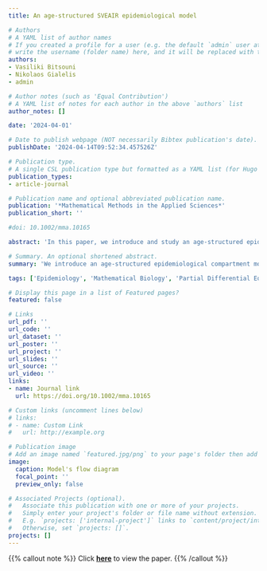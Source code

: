 ```yaml
---
title: An age-structured SVEAIR epidemiological model

# Authors
# A YAML list of author names
# If you created a profile for a user (e.g. the default `admin` user at `content/authors/admin/`), 
# write the username (folder name) here, and it will be replaced with their full name and linked to their profile.
authors:
- Vasiliki Bitsouni
- Nikolaos Gialelis
- admin

# Author notes (such as 'Equal Contribution')
# A YAML list of notes for each author in the above `authors` list
author_notes: []

date: '2024-04-01'

# Date to publish webpage (NOT necessarily Bibtex publication's date).
publishDate: '2024-04-14T09:52:34.457526Z'

# Publication type.
# A single CSL publication type but formatted as a YAML list (for Hugo requirements).
publication_types:
- article-journal

# Publication name and optional abbreviated publication name.
publication: '*Mathematical Methods in the Applied Sciences*'
publication_short: ''

#doi: 10.1002/mma.10165

abstract: 'In this paper, we introduce and study an age-structured epidemiological compartment model and its respective problem, applied but not limited to the COVID-19 pandemic, in order to investigate the role of the age of the individuals in the evolution of epidemiological phenomena. We investigate the well-posedness of the model, as well as the global dynamics of it in the sense of basic reproduction number via constructing Lyapunov functions.'

# Summary. An optional shortened abstract.
summary: 'We introduce an age-structured epidemiological compartment model and we analytically investigate its well-posedness and global stability.'

tags: ['Epidemiology', 'Mathematical Biology', 'Partial Differential Equations']

# Display this page in a list of Featured pages?
featured: false

# Links
url_pdf: ''
url_code: ''
url_dataset: ''
url_poster: ''
url_project: ''
url_slides: ''
url_source: ''
url_video: ''
links:
- name: Journal link
  url: https://doi.org/10.1002/mma.10165

# Custom links (uncomment lines below)
# links:
# - name: Custom Link
#   url: http://example.org

# Publication image
# Add an image named `featured.jpg/png` to your page's folder then add a caption below.
image:
  caption: Model's flow diagram
  focal_point: ''
  preview_only: false

# Associated Projects (optional).
#   Associate this publication with one or more of your projects.
#   Simply enter your project's folder or file name without extension.
#   E.g. `projects: ['internal-project']` links to `content/project/internal-project/index.md`.
#   Otherwise, set `projects: []`.
projects: []
---
```


{{% callout note %}}
Click **[here](https://doi.org/10.1002/mma.10165)** to view the paper.
{{% /callout %}}
